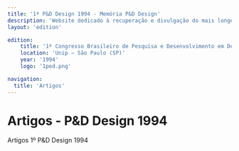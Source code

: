 ```yaml
---
title: '1º P&D Design 1994 - Memória P&D Design'
description: 'Website dedicado à recuperação e divulgação do mais longevo evento científico do campo do design no Brasil.'
layout: 'edition'

edition:
    title: '1º Congresso Brasileiro de Pesquisa e Desenvolvimento em Design'
    location: 'Unip – São Paulo (SP)'
    year: '1994'
    logo: '1ped.png'

navigation:
  title: 'Artigos'
---
```


# Artigos - P&D Design 1994

Artigos 1º P&D Design 1994
